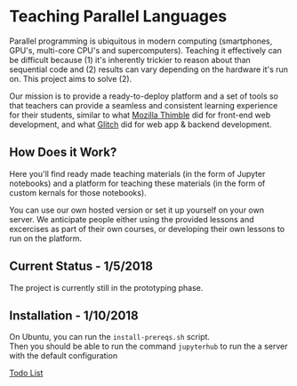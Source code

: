 # Teaching Parallel Languages

Parallel programming is ubiquitous in modern computing (smartphones, GPU's, multi-core CPU's and supercomputers). Teaching it effectively can be difficult because (1) it's inherently trickier to reason about than sequential code and (2) results can vary depending on the hardware it's run on. This project aims to solve (2). 

Our mission is to provide a ready-to-deploy platform and a set of tools so that teachers can provide a seamless and consistent learning experience for their students, similar to what [Mozilla Thimble](http://thimble.mozilla.org/) did for front-end web development, and what [Glitch](https://glitch.com/) did for web app & backend development. 

## How Does it Work?

Here you'll find ready made teaching materials (in the form of Jupyter notebooks) and a platform for teaching these materials (in the form of custom kernals for those notebooks). 

You can use our own hosted version or set it up yourself on your own server. We anticipate people either using the provided lessons and excercises as part of their own courses, or developing their own lessons to run on the platform. 

## Current Status - 1/5/2018

The project is currently still in the prototyping phase. 

## Installation - 1/10/2018

On Ubuntu, you can run the `install-prereqs.sh` script.  
Then you should be able to run the command `jupyterhub` to run the a server with the default configuration

[Todo List](Todo.md)
